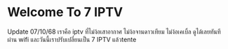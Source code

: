 # Welcome To 7 IPTV 
Update 07/10/68
เราคือ iptv ที่ไม่ง้อเสาอากาศ ไม่ง้อจานดาวเทียม ไม่ง้อเคเบิ้ล ดูได้เลยทันทีผ่าน wifi และวันนี้เราปรับเปลี่ยนเป็น 7 IPTV แล้วtente
